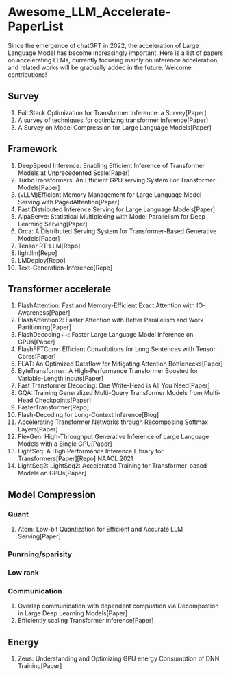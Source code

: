 # Awesome_LLM_Accelerate-PaperList
Since the emergence of chatGPT in 2022, the acceleration of Large Language Model has become increasingly important. Here is a list of papers on accelerating LLMs, currently focusing mainly on inference acceleration, and related works will be gradually added in the future. Welcome contributions!

## Survey
1. Full Stack Optimization for Transformer Inference: a Survey[Paper]
2. A survey of techniques for optimizing transformer inference[Paper]
3. A Survey on Model Compression for Large Language Models[Paper]

## Framework
1. DeepSpeed Inference: Enabling Efficient Inference of Transformer Models at Unprecedented Scale[Paper]
2. TurboTransformers: An Efficient GPU serving System For Transformer Models[Paper]
3. (vLLM)Efficient Memory Management for Large Language Model Serving with PagedAttention[Paper]
4. Fast Distributed Inference Serving for Large Language Models[Paper]
5. AlpaServe: Statistical Multiplexing with Model Parallelism for Deep Learning Serving[Paper]
6. Orca: A Distributed Serving System for Transformer-Based Generative Models[Paper]
7. Tensor RT-LLM[Repo]
8. lightllm[Repo]
9. LMDeploy[Repo]
10. Text-Generation-Inference[Repo]
## Transformer accelerate
1. FlashAttention: Fast and Memory-Efficient Exact Attention with IO-Awareness[Paper]
2. FlashAttention2: Faster Attention with Better Parallelism and Work Partitioning[Paper]
3. FlashDecoding++: Faster Large Language Model Inference on GPUs[Paper]
4. FlashFFTConv: Efficient Convolutions for Long Sentences with Tensor Cores[Paper]
5. FLAT: An Optimized Dataflow for Mitigating Attention Bottlenecks[Paper]
6. ByteTransformer: A High-Performance Transformer Boosted for Variable-Length Inputs[Paper]
7. Fast Transformer Decoding: One Write-Head is All You Need[Paper]
8. GQA: Training Generalized Multi-Query Transformer Models from Multi-Head Checkpoints[Paper]
9. FasterTransformer[Repo]
10. Flash-Decoding for Long-Context Inference[Blog]
11. Accelerating Transformer Networks through Recomposing Softmax Layers[Paper]
12. FlexGen: High-Throughput Generative Inference of Large Language Models with a Single GPU[Paper]
13. LightSeq: A High Performance Inference Library for Transformers[Paper][Repo] NAACL 2021
14. LightSeq2: LightSeq2: Accelerated Training for Transformer-based Models on GPUs[Paper]
## Model Compression
### Quant
1. Atom: Low-bit Quantization for Efficient and Accurate LLM Serving[Paper]
### Punrning/sparisity
### Low rank
### Communication
1. Overlap communication with dependent compuation via Decompostion in Large Deep Learning Models[Paper]
2. Efficiently scaling Transformer inference[Paper]
## Energy
1. Zeus: Understanding and Optimizing GPU energy Consumption of DNN Training[Paper]